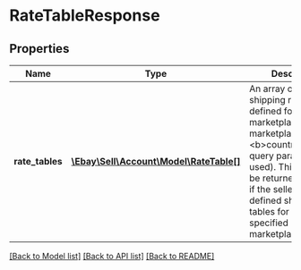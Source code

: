 # RateTableResponse

## Properties
Name | Type | Description | Notes
------------ | ------------- | ------------- | -------------
**rate_tables** | [**\Ebay\Sell\Account\Model\RateTable[]**](RateTable.md) | An array of all shipping rate tables defined for a marketplace (or all marketplaces if no &lt;b&gt;country_code&lt;/b&gt; query parameter is used). This array will be returned as empty if the seller has no defined shipping rate tables for the specified marketplace. | [optional] 

[[Back to Model list]](../../README.md#documentation-for-models) [[Back to API list]](../../README.md#documentation-for-api-endpoints) [[Back to README]](../../README.md)

